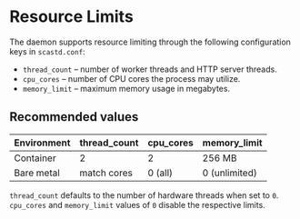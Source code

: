 # Resource Limits

The daemon supports resource limiting through the following configuration keys in `scastd.conf`:

- `thread_count` – number of worker threads and HTTP server threads.
- `cpu_cores` – number of CPU cores the process may utilize.
- `memory_limit` – maximum memory usage in megabytes.

## Recommended values

| Environment | thread_count | cpu_cores | memory_limit |
|-------------|--------------|-----------|--------------|
| Container   | 2            | 2         | 256 MB       |
| Bare metal  | match cores  | 0 (all)   | 0 (unlimited)|

`thread_count` defaults to the number of hardware threads when set to `0`.
`cpu_cores` and `memory_limit` values of `0` disable the respective limits.
